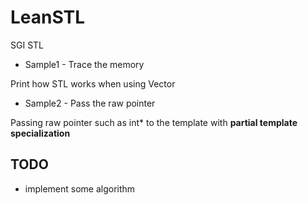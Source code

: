 # LeanSTL
SGI STL

* Sample1 - Trace the memory

Print how STL works when using Vector

* Sample2 - Pass the raw pointer

Passing raw pointer such as int* to the template with **partial template specialization**

## TODO

* implement some algorithm

